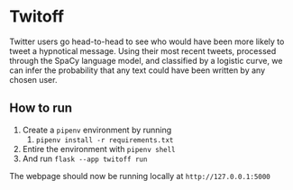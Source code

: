 # Twitoff

Twitter users go head-to-head to see who would have been more likely to tweet a hypnotical message. Using their most recent tweets, processed through the SpaCy language model, and classified by a logistic curve, we can infer the probability that any text could have been written by any chosen user.

## How to run

1. Create a `pipenv` environment by running
    1. `pipenv install -r requirements.txt`
2. Entire the environment with `pipenv shell`
3. And run `flask --app twitoff run`

The webpage should now be running locally at `http://127.0.0.1:5000`